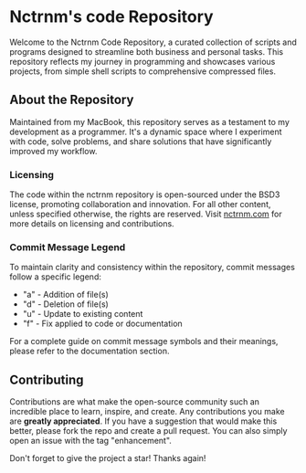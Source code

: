 # Nctrnm's code Repository

Welcome to the Nctrnm Code Repository, a curated collection of scripts and programs designed to streamline both business and personal tasks. This repository reflects my journey in programming and showcases various projects, from simple shell scripts to comprehensive compressed files.

## About the Repository

Maintained from my MacBook, this repository serves as a testament to my development as a programmer. It's a dynamic space where I experiment with code, solve problems, and share solutions that have significantly improved my workflow.

### Licensing

The code within the nctrnm repository is open-sourced under the BSD3 license, promoting collaboration and innovation. For all other content, unless specified otherwise, the rights are reserved. Visit [nctrnm.com](http://nctrnm.com) for more details on licensing and contributions.

### Commit Message Legend

To maintain clarity and consistency within the repository, commit messages follow a specific legend:

- "a" - Addition of file(s)
- "d" - Deletion of file(s)
- "u" - Update to existing content
- "f" - Fix applied to code or documentation

For a complete guide on commit message symbols and their meanings, please refer to the documentation section.

## Contributing

Contributions are what make the open-source community such an incredible place to learn, inspire, and create. Any contributions you make are **greatly appreciated**. If you have a suggestion that would make this better, please fork the repo and create a pull request. You can also simply open an issue with the tag "enhancement".

Don't forget to give the project a star! Thanks again!
